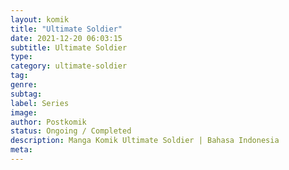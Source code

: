 ```yaml
---
layout: komik
title: "Ultimate Soldier"
date: 2021-12-20 06:03:15
subtitle: Ultimate Soldier
type: 
category: ultimate-soldier
tag: 
genre: 
subtag: 
label: Series
image: 
author: Postkomik
status: Ongoing / Completed
description: Manga Komik Ultimate Soldier | Bahasa Indonesia
meta: 
---
```

